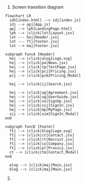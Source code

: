 
1. Screen transition diagram
```mermaid
flowchart LR
  idh[index.html] --> idj[index.js]
  idj --> apj[App.js]
  apj --> lph[LandingPage.html]
  lph --> |click|lot[Layout.jsx]
  lot --- hej[Header.jsx]
  lot --- ftj[Footer.jsx]
  lot --> maj[Footer.jsx]

subgraph funcA [Header]
  hej --> |click|alog[Logo.svg]
  hej --> |click|pa[News.jsx]
  hej --> |click|tp[TestPage.jsx]
  hej --> |click|pcj[Pricing.jsx]
  pcj --> |click|pcm[Pricing_Modal]

  hej --> |click|ij[Search.jsx]

  hej --> |click|ag[Agreement.jsx]
  hej --> |click|ug[UserGuide.jsx]
  hej --> |click|su[SignUp.jsx]
  hej --> |click|sij[SignIn.jsx]
  hej --> |click|mp[MyPage.jsx]
  sij --> |click|sim[SignIn_Modal]
end

subgraph funcD [Footer]
  ftj --> |click|blog[Logo.svg]
  ftj --> |click|ct[Contact.jsx]
  ftj --> |click|rt[Recruit.jsx]
  ftj --> |click|cy[Company.jsx]
  ftj --> |click|pr[Pravicy.jsx]
  ct --> |click|ctm[Contact_Modal]
end

  alog --> |click|maj[Main.jsx]
  blog --> |click|maj[Main.jsx]

```
2. 

<!--

# Getting Started with Create React App

This project was bootstrapped with [Create React App](https://github.com/facebook/create-react-app).

## Available Scripts

In the project directory, you can run:

### `npm start`

Runs the app in the development mode.\
Open [http://localhost:3000](http://localhost:3000) to view it in your browser.

The page will reload when you make changes.\
You may also see any lint errors in the console.

### `npm test`

Launches the test runner in the interactive watch mode.\
See the section about [running tests](https://facebook.github.io/create-react-app/docs/running-tests) for more information.

### `npm run build`

Builds the app for production to the `build` folder.\
It correctly bundles React in production mode and optimizes the build for the best performance.

The build is minified and the filenames include the hashes.\
Your app is ready to be deployed!

See the section about [deployment](https://facebook.github.io/create-react-app/docs/deployment) for more information.

### `npm run eject`

**Note: this is a one-way operation. Once you `eject`, you can't go back!**

If you aren't satisfied with the build tool and configuration choices, you can `eject` at any time. This command will remove the single build dependency from your project.

Instead, it will copy all the configuration files and the transitive dependencies (webpack, Babel, ESLint, etc) right into your project so you have full control over them. All of the commands except `eject` will still work, but they will point to the copied scripts so you can tweak them. At this point you're on your own.

You don't have to ever use `eject`. The curated feature set is suitable for small and middle deployments, and you shouldn't feel obligated to use this feature. However we understand that this tool wouldn't be useful if you couldn't customize it when you are ready for it.

## Learn More

You can learn more in the [Create React App documentation](https://facebook.github.io/create-react-app/docs/getting-started).

To learn React, check out the [React documentation](https://reactjs.org/).

### Code Splitting

This section has moved here: [https://facebook.github.io/create-react-app/docs/code-splitting](https://facebook.github.io/create-react-app/docs/code-splitting)

### Analyzing the Bundle Size

This section has moved here: [https://facebook.github.io/create-react-app/docs/analyzing-the-bundle-size](https://facebook.github.io/create-react-app/docs/analyzing-the-bundle-size)

### Making a Progressive Web App

This section has moved here: [https://facebook.github.io/create-react-app/docs/making-a-progressive-web-app](https://facebook.github.io/create-react-app/docs/making-a-progressive-web-app)

### Advanced Configuration

This section has moved here: [https://facebook.github.io/create-react-app/docs/advanced-configuration](https://facebook.github.io/create-react-app/docs/advanced-configuration)

### Deployment

This section has moved here: [https://facebook.github.io/create-react-app/docs/deployment](https://facebook.github.io/create-react-app/docs/deployment)

### `npm run build` fails to minify

This section has moved here: [https://facebook.github.io/create-react-app/docs/troubleshooting#npm-run-build-fails-to-minify](https://facebook.github.io/create-react-app/docs/troubleshooting#npm-run-build-fails-to-minify)

-->